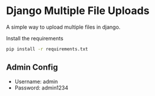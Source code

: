 # Django Multiple File Uploads
A simple way to upload multiple files in django.

Install the requirements
```bash
pip install -r requirements.txt
```

## Admin Config
- Username: admin
- Password: admin1234